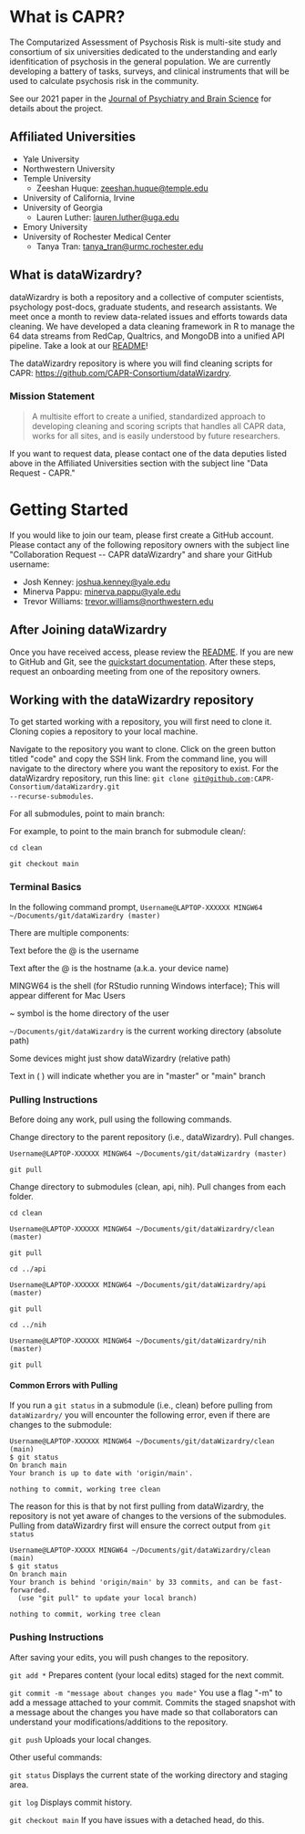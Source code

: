 # What is CAPR?
The Computarized Assessment of Psychosis Risk is multi-site study and consortium of six universities dedicated to the understanding and early idenfitication of psychosis in the general population. We are currently developing a battery of tasks, surveys, and clinical instruments that will be used to calculate psychosis risk in the community.

See our 2021 paper in the [Journal of Psychiatry and Brain Science](https://jpbs.hapres.com/htmls/JPBS_1407_Detail.html) for details about the project.

## Affiliated Universities
- Yale University
- Northwestern University
- Temple University
    - Zeeshan Huque: zeeshan.huque@temple.edu
- University of California, Irvine
- University of Georgia
    - Lauren Luther: lauren.luther@uga.edu
- Emory University
- University of Rochester Medical Center
    - Tanya Tran: tanya_tran@urmc.rochester.edu

## What is dataWizardry?
dataWizardry is both a repository and a collective of computer scientists, psychology post-docs, graduate students, and research assistants. We meet once a month to review data-related issues and efforts towards data cleaning. We have developed a data cleaning framework in R to manage the 64 data streams from RedCap, Qualtrics, and MongoDB into a unified API pipeline. Take a look at our [README](https://github.com/CAPR-Consortium/dataWizardry/blob/master/README.md)!

The dataWizardry repository is where you will find cleaning scripts for CAPR: https://github.com/CAPR-Consortium/dataWizardry.

### Mission Statement
>A multisite effort to create a unified, standardized approach to developing cleaning and scoring scripts that handles all CAPR data, works for all sites, and is easily understood by future researchers.

If you want to request data, please contact one of the data deputies listed above in the Affiliated Universities section with the subject line "Data Request - CAPR."


# Getting Started
If you would like to join our team, please first create a GitHub account. Please contact any of the following repository owners with the subject line "Collaboration Request -- CAPR dataWizardry" and share your GitHub username:
- Josh Kenney: joshua.kenney@yale.edu
- Minerva Pappu: minerva.pappu@yale.edu
- Trevor Williams: trevor.williams@northwestern.edu

## After Joining dataWizardry
Once you have received access, please review the [README](https://github.com/CAPR-Consortium/dataWizardry/blob/master/README.md). If you are new to GitHub and Git, see the [quickstart documentation](https://docs.github.com/en/get-started/quickstart). After these steps, request an onboarding meeting from one of the repository owners.


## Working with the dataWizardry repository

To get started working with a repository, you will first need to clone it. Cloning copies a repository to your local machine.

Navigate to the repository you want to clone. Click on the green button titled "code" and copy the SSH link. From the command line, you will navigate to the
directory where you want the repository to exist. For the dataWizardry repository, run this line: <code>git clone git@github.com:CAPR-Consortium/dataWizardry.git --recurse-submodules</code>.

For all submodules, point to main branch:

For example, to point to the main branch for submodule clean/:

<code>cd clean</code>

<code>git checkout main</code>

### Terminal Basics

In the following command prompt, 
`Username@LAPTOP-XXXXXX MINGW64 ~/Documents/git/dataWizardry (master)`

There are multiple components:

Text before the @ is the username

Text after the @ is the hostname (a.k.a. your device name)

MINGW64 is the shell (for RStudio running Windows interface); This will appear different for Mac Users

~ symbol is the home directory of the user

`~/Documents/git/dataWizardry` is the current working directory (absolute path)

Some devices might just show dataWizardry (relative path)

Text in ( ) will indicate whether you are in "master" or "main" branch

### Pulling Instructions

Before doing any work, pull using the following commands.

Change directory to the parent repository (i.e., dataWizardry). Pull changes.

`Username@LAPTOP-XXXXXX MINGW64 ~/Documents/git/dataWizardry (master)`

<code>git pull</code>

Change directory to submodules (clean, api, nih). Pull changes from each folder.

<code>cd clean</code>

`Username@LAPTOP-XXXXXX MINGW64 ~/Documents/git/dataWizardry/clean (master)`

<code>git pull</code>

<code>cd ../api</code>

`Username@LAPTOP-XXXXXX MINGW64 ~/Documents/git/dataWizardry/api (master)`

<code>git pull</code>

<code>cd ../nih</code>

`Username@LAPTOP-XXXXXX MINGW64 ~/Documents/git/dataWizardry/nih (master)`

<code>git pull</code>

#### Common Errors with Pulling

If you run a `git status` in a submodule (i.e., clean) before pulling from `dataWizardry/` you will encounter the following error, even if there are changes to the submodule: 

```
Username@LAPTOP-XXXXXX MINGW64 ~/Documents/git/dataWizardry/clean (main)
$ git status
On branch main
Your branch is up to date with 'origin/main'.

nothing to commit, working tree clean
```
The reason for this is that by not first pulling from dataWizardry, the repository is not yet aware of changes to the versions of the submodules. Pulling from dataWizardry first will ensure the correct output from `git status`

```
Username@LAPTOP-XXXXX MINGW64 ~/Documents/git/dataWizardry/clean (main)
$ git status
On branch main
Your branch is behind 'origin/main' by 33 commits, and can be fast-forwarded.
  (use "git pull" to update your local branch)

nothing to commit, working tree clean
```

### Pushing Instructions

After saving your edits, you will push changes to the repository.

<code>git add *</code>         Prepares content (your local edits) staged for the next commit.

<code>git commit -m "message about changes you made"</code>          You use a flag "-m" to add a message attached to your commit. Commits the staged snapshot with a message about the changes you have made so that collaborators can understand your modifications/additions to the repository.

<code>git push</code>          Uploads your local changes.

Other useful commands:

<code>git status</code>          Displays the current state of the working directory and staging area.

<code>git log</code>         Displays commit history.

<code>git checkout main</code>      If you have issues with a detached head, do this.
